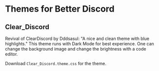 # Themes for Better Discord
## Clear_Discord
Revival of ClearDiscord by Dddsasul: "A nice and clean theme with blue highlights."  This theme runs with Dark Mode for best experience.  One can change the background image and change the brightness with a code editor.

Download `Clear_Discord.theme.css` for the theme.

